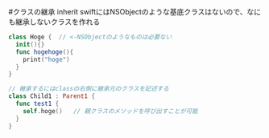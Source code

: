 #クラスの継承 inherit
swiftにはNSObjectのような基底クラスはないので、なにも継承しないクラスを作れる

```swift
class Hoge {  // <-NSObjectのようなものは必要ない
  init(){}
  func hogehoge(){
    print("hoge")
  }
}

// 継承するにはclassの右側に継承元のクラスを記述する
class Child1 : Parent1 {
  func test1 {
    self.hoge()   // 親クラスのメソッドを呼び出すことが可能
  }
}
```

